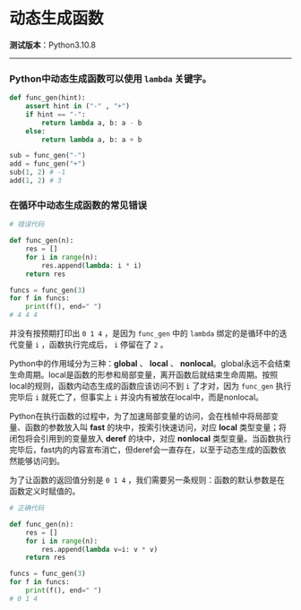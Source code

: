 动态生成函数
================================================================================

__测试版本__：Python3.10.8

--------------------------------------------------------------------------------

### Python中动态生成函数可以使用 `lambda` 关键字。

```python
def func_gen(hint):
    assert hint in ("-" , "+")
    if hint == "-":
        return lambda a, b: a - b
    else:
        return lambda a, b: a + b

sub = func_gen("-")
add = func_gen("+")
sub(1, 2) # -1
add(1, 2) # 3
```

### 在循环中动态生成函数的常见错误

```python
# 错误代码

def func_gen(n):
    res = []
    for i in range(n):
        res.append(lambda: i * i)
    return res

funcs = func_gen(3)
for f in funcs:
    print(f(), end=" ")
# 4 4 4
```

并没有按预期打印出 `0 1 4` ，是因为 `func_gen` 中的 `lambda` 绑定的是循环中的迭代变量 `i` ，函数执行完成后， `i` 停留在了 `2` 。

Python中的作用域分为三种：__global__ 、 __local__ 、 __nonlocal__。global永远不会结束生命周期。local是函数的形参和局部变量，离开函数后就结束生命周期。按照local的规则，函数内动态生成的函数应该访问不到 `i` 了才对，因为 `func_gen` 执行完毕后 `i` 就死亡了，但事实上 `i` 并没内有被放在local中，而是nonlocal。

Python在执行函数的过程中，为了加速局部变量的访问，会在栈帧中将局部变量、函数的参数放入叫 __fast__ 的块中，按索引快速访问，对应 __local__ 类型变量；将闭包将会引用到的变量放入 __deref__ 的块中，对应 __nonlocal__ 类型变量。当函数执行完毕后，fast内的内容宣布消亡，但deref会一直存在，以至于动态生成的函数依然能够访问到。

为了让函数的返回值分别是 `0 1 4` ，我们需要另一条规则：函数的默认参数是在函数定义时赋值的。

```python
# 正确代码

def func_gen(n):
    res = []
    for i in range(n):
        res.append(lambda v=i: v * v)
    return res

funcs = func_gen(3)
for f in funcs:
    print(f(), end=" ")
# 0 1 4
```

